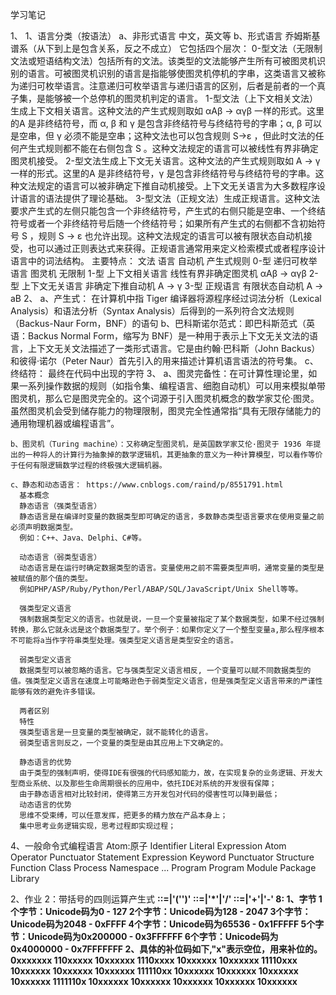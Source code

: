 学习笔记

1、
  1、语言分类（按语法）
    a、非形式语言
      中文，英文等
    b、形式语言
      乔姆斯基谱系（从下到上是包含关系，反之不成立）
      它包括四个层次：
        0-型文法（无限制文法或短语结构文法）包括所有的文法。该类型的文法能够产生所有可被图灵机识别的语言。可被图灵机识别的语言是指能够使图灵机停机的字串，这类语言又被称为递归可枚举语言。注意递归可枚举语言与递归语言的区别，后者是前者的一个真子集，是能够被一个总停机的图灵机判定的语言。
        1-型文法（上下文相关文法）生成上下文相关语言。这种文法的产生式规则取如 αAβ -> αγβ 一样的形式。这里的A 是非终结符号，而 α, β 和 γ 是包含非终结符号与终结符号的字串；α, β 可以是空串，但 γ 必须不能是空串；这种文法也可以包含规则 S->ε ，但此时文法的任何产生式规则都不能在右侧包含 S 。这种文法规定的语言可以被线性有界非确定图灵机接受。
        2-型文法生成上下文无关语言。这种文法的产生式规则取如 A -> γ 一样的形式。这里的A 是非终结符号，γ 是包含非终结符号与终结符号的字串。这种文法规定的语言可以被非确定下推自动机接受。上下文无关语言为大多数程序设计语言的语法提供了理论基础。
        3-型文法（正规文法）生成正规语言。这种文法要求产生式的左侧只能包含一个非终结符号，产生式的右侧只能是空串、一个终结符号或者一个非终结符号后随一个终结符号；如果所有产生式的右侧都不含初始符号 S ，规则 S -> ε 也允许出现。这种文法规定的语言可以被有限状态自动机接受，也可以通过正则表达式来获得。正规语言通常用来定义检索模式或者程序设计语言中的词法结构。
      主要特点：
        文法 语言           自动机              产生式规则
        0-型 递归可枚举语言 图灵机               无限制
        1-型 上下文相关语言 线性有界非确定图灵机 αAβ -> αγβ
        2-型 上下文无关语言 非确定下推自动机     A -> γ
        3-型 正规语言       有限状态自动机       A -> aB
  2、
    a、产生式： 在计算机中指 Tiger 编译器将源程序经过词法分析（Lexical Analysis）和语法分析（Syntax Analysis）后得到的一系列符合文法规则（Backus-Naur Form，BNF）的语句
    b、巴科斯诺尔范式：即巴科斯范式（英语：Backus Normal Form，缩写为 BNF）是一种用于表示上下文无关文法的语言，上下文无关文法描述了一类形式语言。它是由约翰·巴科斯（John Backus）和彼得·诺尔（Peter Naur）首先引入的用来描述计算机语言语法的符号集。
    c、终结符： 最终在代码中出现的字符
  3、
    a、图灵完备性：在可计算性理论里，如果一系列操作数据的规则（如指令集、编程语言、细胞自动机）可以用来模拟单带图灵机，那么它是图灵完全的。这个词源于引入图灵机概念的数学家艾伦·图灵。虽然图灵机会受到储存能力的物理限制，图灵完全性通常指“具有无限存储能力的通用物理机器或编程语言”。

    b、图灵机（Turing machine）：又称确定型图灵机，是英国数学家艾伦·图灵于 1936 年提出的一种将人的计算行为抽象掉的数学逻辑机，其更抽象的意义为一种计算模型，可以看作等价于任何有限逻辑数学过程的终极强大逻辑机器。

    c、静态和动态语言： https://www.cnblogs.com/raind/p/8551791.html
      基本概念
      静态语言（强类型语言）
      静态语言是在编译时变量的数据类型即可确定的语言，多数静态类型语言要求在使用变量之前必须声明数据类型。 
      例如：C++、Java、Delphi、C#等。

      动态语言（弱类型语言）
      动态语言是在运行时确定数据类型的语言。变量使用之前不需要类型声明，通常变量的类型是被赋值的那个值的类型。 
      例如PHP/ASP/Ruby/Python/Perl/ABAP/SQL/JavaScript/Unix Shell等等。

      强类型定义语言
      强制数据类型定义的语言。也就是说，一旦一个变量被指定了某个数据类型，如果不经过强制转换，那么它就永远是这个数据类型了。举个例子：如果你定义了一个整型变量a,那么程序根本不可能将a当作字符串类型处理。强类型定义语言是类型安全的语言。

      弱类型定义语言
      数据类型可以被忽略的语言。它与强类型定义语言相反, 一个变量可以赋不同数据类型的值。强类型定义语言在速度上可能略逊色于弱类型定义语言，但是强类型定义语言带来的严谨性能够有效的避免许多错误。

      两者区别
      特性
      强类型语言是一旦变量的类型被确定，就不能转化的语言。 
      弱类型语言则反之，一个变量的类型是由其应用上下文确定的。

      静态语言的优势
      由于类型的强制声明，使得IDE有很强的代码感知能力，故，在实现复杂的业务逻辑、开发大型商业系统、以及那些生命周期很长的应用中，依托IDE对系统的开发很有保障；
      由于静态语言相对比较封闭，使得第三方开发包对代码的侵害性可以降到最低；
      动态语言的优势
      思维不受束缚，可以任意发挥，把更多的精力放在产品本身上；
      集中思考业务逻辑实现，思考过程即实现过程；
  4、一般命令式编程语言
    Atom:原子
      Identifier
      Literal
    Expression
      Atom
      Operator
      Punctuator
    Statement
      Expression
      Keyword
      Punctuator
    Structure
      Function
      Class
      Process
      Namespace
      ...
    Program
      Program
      Module
      Package
      Library
        

2、作业
  2：带括号的四则运算产生式
    <B>::=<N>|'('<A>')'
    <M>::=<B>|<M>'*'<B>|<M>'/'<B>
    <A>::=<M>|<A>'+'<M>|<A>'-'<M>
  8: 
    1、字节
      1个字节：Unicode码为0 - 127
      2个字节：Unicode码为128 - 2047
      3个字节：Unicode码为2048 - 0xFFFF
      4个字节：Unicode码为65536 - 0x1FFFFF
      5个字节：Unicode码为0x200000 - 0x3FFFFFF
      6个字节：Unicode码为0x4000000 - 0x7FFFFFFF
    2、具体的补位码如下,"x"表示空位，用来补位的。
      0xxxxxxx
      110xxxxx 10xxxxxx
      1110xxxx 10xxxxxx 10xxxxxx
      11110xxx 10xxxxxx 10xxxxxx 10xxxxxx
      111110xx 10xxxxxx 10xxxxxx 10xxxxxx 10xxxxxx
      1111110x 10xxxxxx 10xxxxxx 10xxxxxx 10xxxxxx 10xxxxxx